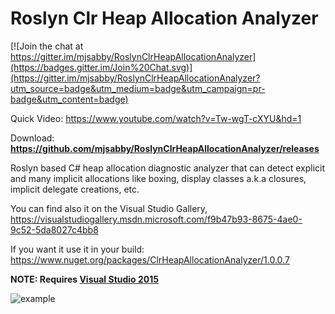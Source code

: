Roslyn Clr Heap Allocation Analyzer
===================================

[![Join the chat at https://gitter.im/mjsabby/RoslynClrHeapAllocationAnalyzer](https://badges.gitter.im/Join%20Chat.svg)](https://gitter.im/mjsabby/RoslynClrHeapAllocationAnalyzer?utm_source=badge&utm_medium=badge&utm_campaign=pr-badge&utm_content=badge)

Quick Video: https://www.youtube.com/watch?v=Tw-wgT-cXYU&hd=1

Download: **https://github.com/mjsabby/RoslynClrHeapAllocationAnalyzer/releases**

Roslyn based C# heap allocation diagnostic analyzer that can detect explicit and many implicit allocations like boxing, display classes a.k.a closures, implicit delegate creations, etc.

You can find also it on the Visual Studio Gallery, https://visualstudiogallery.msdn.microsoft.com/f9b47b93-8675-4ae0-9c52-5da8027c4bb8

If you want it use it in your build: https://www.nuget.org/packages/ClrHeapAllocationAnalyzer/1.0.0.7

**NOTE: Requires [Visual Studio 2015](https://www.visualstudio.com/news/vs2015-vs)**

![example](https://cloud.githubusercontent.com/assets/1930559/4606581/2a027d08-5225-11e4-8d4e-686c204a1267.png)